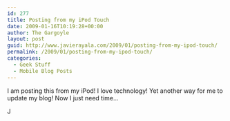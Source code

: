 ```yaml
---
id: 277
title: Posting from my iPod Touch
date: 2009-01-16T10:19:28+00:00
author: The Gargoyle
layout: post
guid: http://www.javierayala.com/2009/01/posting-from-my-ipod-touch/
permalink: /2009/01/posting-from-my-ipod-touch/
categories:
  - Geek Stuff
  - Mobile Blog Posts
---
```


I am posting this from my iPod! I love technology! Yet another way for me to update my blog! Now I just need time&#8230;

J
